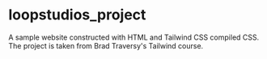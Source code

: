 # loopstudios_project
A sample website constructed with HTML and Tailwind CSS compiled CSS. The project is taken from Brad Traversy's Tailwind course.

